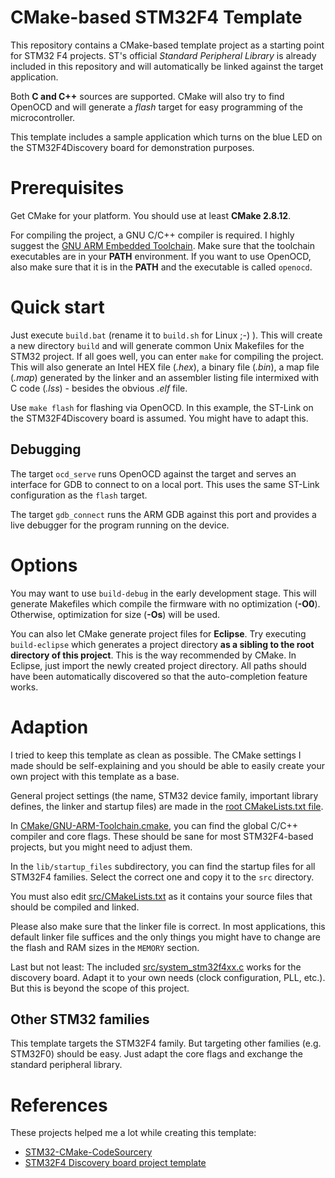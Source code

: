 CMake-based STM32F4 Template
============================

This repository contains a CMake-based template project as a starting point for STM32 F4 projects. ST's official *Standard Peripheral Library* is already included in this repository and will automatically be linked against the target application.

Both **C and C++** sources are supported. CMake will also try to find OpenOCD and will generate a *flash* target for easy programming of the microcontroller.

This template includes a sample application which turns on the blue LED on the STM32F4Discovery board for demonstration purposes.

# Prerequisites
Get CMake for your platform. You should use at least **CMake 2.8.12**.

For compiling the project, a GNU C/C++ compiler is required. I highly suggest the [GNU ARM Embedded Toolchain](https://developer.arm.com/open-source/gnu-toolchain/gnu-rm).
Make sure that the toolchain executables are in your **PATH** environment. If you want to use OpenOCD, also make sure that it is in the **PATH** and the executable is called `openocd`.

# Quick start
Just execute `build.bat` (rename it to `build.sh` for Linux ;-) ). This will create a new directory `build` and will generate common Unix Makefiles for the STM32 project. If all goes well, you can enter `make` for compiling the project.
This will also generate an Intel HEX file (*.hex*), a binary file (*.bin*), a map file (*.map*) generated by the linker and an assembler listing file intermixed with C code (*.lss*) - besides the obvious *.elf* file.

Use `make flash` for flashing via OpenOCD. In this example, the ST-Link on the STM32F4Discovery board is assumed. You might have to adapt this.

## Debugging

The target `ocd_serve` runs OpenOCD against the target and serves an interface for GDB
to connect to on a local port. This uses the same ST-Link configuration as the `flash` target.

The target `gdb_connect` runs the ARM GDB against this port and provides a live debugger
for the program running on the device.

# Options
You may want to use `build-debug` in the early development stage. This will generate Makefiles which compile the firmware with no optimization (**-O0**). Otherwise, optimization for size (**-Os**) will be used.

You can also let CMake generate project files for **Eclipse**. Try executing `build-eclipse` which generates a project directory **as a sibling to the root directory of this project**. This is the way recommended by CMake. In Eclipse, just import the newly created project directory. All paths should have been automatically discovered so that the auto-completion feature works.

# Adaption
I tried to keep this template as clean as possible. The CMake settings I made should be self-explaining and you should be able to easily create your own project with this template as a base.

General project settings (the name, STM32 device family, important library defines, the linker and startup files) are made in the [root CMakeLists.txt file](CMakeLists.txt).

In [CMake/GNU-ARM-Toolchain.cmake](CMake/GNU-ARM-Toolchain.cmake), you can find the global C/C++ compiler and core flags. These should be sane for most STM32F4-based projects, but you might need to adjust them.

In the `lib/startup_files` subdirectory, you can find the startup files for all STM32F4 families. Select the correct one and copy it to the `src` directory.

You must also edit [src/CMakeLists.txt](src/CMakeLists.txt) as it contains your source files that should be compiled and linked.

Please also make sure that the linker file is correct. In most applications, this default linker file suffices and the only things you might have to change are the flash and RAM sizes in the `MEMORY` section.

Last but not least: The included [src/system_stm32f4xx.c](src/system_stm32f4xx.c) works for the discovery board. Adapt it to your own needs (clock configuration, PLL, etc.). But this is beyond the scope of this project.

## Other STM32 families
This template targets the STM32F4 family. But targeting other families (e.g. STM32F0) should be easy. Just adapt the core flags and exchange the standard peripheral library.

# References
These projects helped me a lot while creating this template:
- [STM32-CMake-CodeSourcery](https://github.com/adrienbailly/STM32-CMake-CodeSourcery)
- [STM32F4 Discovery board project template](https://github.com/charleskorn/stm32f4-project-template)
